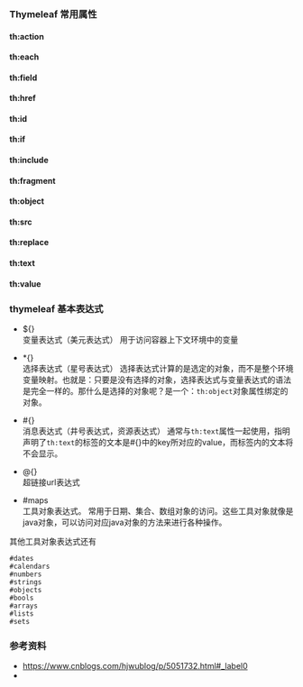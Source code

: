 ### Thymeleaf 常用属性

#### th:action

#### th:each

#### th:field

#### th:href

#### th:id

#### th:if

#### th:include

#### th:fragment

#### th:object

#### th:src

#### th:replace

#### th:text

#### th:value






### thymeleaf 基本表达式
* ${}  
变量表达式（美元表达式）
用于访问容器上下文环境中的变量

* *{}  
选择表达式（星号表达式）
选择表达式计算的是选定的对象，而不是整个环境变量映射。也就是：只要是没有选择的对象，选择表达式与变量表达式的语法是完全一样的。那什么是选择的对象呢？是一个：`th:object`对象属性绑定的对象。

* \#{}  
消息表达式（井号表达式，资源表达式）
通常与`th:text`属性一起使用，指明声明了`th:text`的标签的文本是#{}中的key所对应的value，而标签内的文本将不会显示。

* @{}  
超链接url表达式

* \#maps  
工具对象表达式。
常用于日期、集合、数组对象的访问。这些工具对象就像是java对象，可以访问对应java对象的方法来进行各种操作。


其他工具对象表达式还有
```
#dates
#calendars
#numbers 
#strings
#objects
#bools
#arrays
#lists
#sets
```













### 参考资料
* https://www.cnblogs.com/hjwublog/p/5051732.html#_label0
* 




